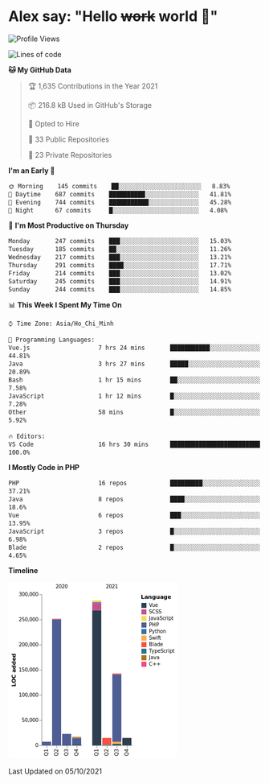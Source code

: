 # Alex say: "Hello ~~work~~ world 🐾"

<!--START_SECTION:waka-->
![Profile Views](http://img.shields.io/badge/Profile%20Views-48-blue)

![Lines of code](https://img.shields.io/badge/From%20Hello%20World%20I%27ve%20Written-758828%20lines%20of%20code-blue)

**🐱 My GitHub Data** 

> 🏆 1,635 Contributions in the Year 2021
 > 
> 📦 216.8 kB Used in GitHub's Storage 
 > 
> 💼 Opted to Hire
 > 
> 📜 33 Public Repositories 
 > 
> 🔑 23 Private Repositories  
 > 
**I'm an Early 🐤** 

```text
🌞 Morning    145 commits    ██░░░░░░░░░░░░░░░░░░░░░░░   8.83% 
🌆 Daytime    687 commits    ██████████░░░░░░░░░░░░░░░   41.81% 
🌃 Evening    744 commits    ███████████░░░░░░░░░░░░░░   45.28% 
🌙 Night      67 commits     █░░░░░░░░░░░░░░░░░░░░░░░░   4.08%

```
📅 **I'm Most Productive on Thursday** 

```text
Monday       247 commits    ███░░░░░░░░░░░░░░░░░░░░░░   15.03% 
Tuesday      185 commits    ██░░░░░░░░░░░░░░░░░░░░░░░   11.26% 
Wednesday    217 commits    ███░░░░░░░░░░░░░░░░░░░░░░   13.21% 
Thursday     291 commits    ████░░░░░░░░░░░░░░░░░░░░░   17.71% 
Friday       214 commits    ███░░░░░░░░░░░░░░░░░░░░░░   13.02% 
Saturday     245 commits    ███░░░░░░░░░░░░░░░░░░░░░░   14.91% 
Sunday       244 commits    ███░░░░░░░░░░░░░░░░░░░░░░   14.85%

```


📊 **This Week I Spent My Time On** 

```text
⌚︎ Time Zone: Asia/Ho_Chi_Minh

💬 Programming Languages: 
Vue.js                   7 hrs 24 mins       ███████████░░░░░░░░░░░░░░   44.81% 
Java                     3 hrs 27 mins       █████░░░░░░░░░░░░░░░░░░░░   20.89% 
Bash                     1 hr 15 mins        ██░░░░░░░░░░░░░░░░░░░░░░░   7.58% 
JavaScript               1 hr 12 mins        █░░░░░░░░░░░░░░░░░░░░░░░░   7.28% 
Other                    58 mins             █░░░░░░░░░░░░░░░░░░░░░░░░   5.92%

🔥 Editors: 
VS Code                  16 hrs 30 mins      █████████████████████████   100.0%

```

**I Mostly Code in PHP** 

```text
PHP                      16 repos            █████████░░░░░░░░░░░░░░░░   37.21% 
Java                     8 repos             ████░░░░░░░░░░░░░░░░░░░░░   18.6% 
Vue                      6 repos             ███░░░░░░░░░░░░░░░░░░░░░░   13.95% 
JavaScript               3 repos             █░░░░░░░░░░░░░░░░░░░░░░░░   6.98% 
Blade                    2 repos             █░░░░░░░░░░░░░░░░░░░░░░░░   4.65%

```


**Timeline**

![Chart not found](https://raw.githubusercontent.com/alexzvn/alexzvn/main/charts/bar_graph.png) 


 Last Updated on 05/10/2021
<!--END_SECTION:waka-->
